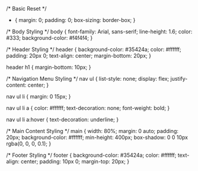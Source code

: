 /* Basic Reset */
* {
  margin: 0;
  padding: 0;
  box-sizing: border-box;
}

/* Body Styling */
body {
  font-family: Arial, sans-serif;
  line-height: 1.6;
  color: #333;
  background-color: #f4f4f4;
}

/* Header Styling */
header {
  background-color: #35424a;
  color: #ffffff;
  padding: 20px 0;
  text-align: center;
  margin-bottom: 20px;
}

header h1 {
  margin-bottom: 10px;
}

/* Navigation Menu Styling */
nav ul {
  list-style: none;
  display: flex;
  justify-content: center;
}

nav ul li {
  margin: 0 15px;
}

nav ul li a {
  color: #ffffff;
  text-decoration: none;
  font-weight: bold;
}

nav ul li a:hover {
  text-decoration: underline;
}

/* Main Content Styling */
main {
  width: 80%;
  margin: 0 auto;
  padding: 20px;
  background-color: #ffffff;
  min-height: 400px;
  box-shadow: 0 0 10px rgba(0, 0, 0, 0.1);
}

/* Footer Styling */
footer {
  background-color: #35424a;
  color: #ffffff;
  text-align: center;
  padding: 10px 0;
  margin-top: 20px;
}
